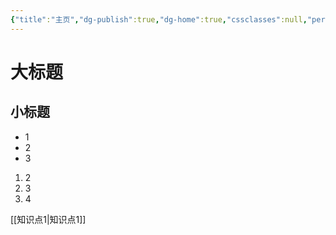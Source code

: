 ```yaml
---
{"title":"主页","dg-publish":true,"dg-home":true,"cssclasses":null,"permalink":"////","tags":["gardenEntry"],"dgPassFrontmatter":true,"noteIcon":""}
---
```


# 大标题




## 小标题
- 1
- 2
- 3

1. 2
2. 3
3. 4

[[知识点1\|知识点1]]
